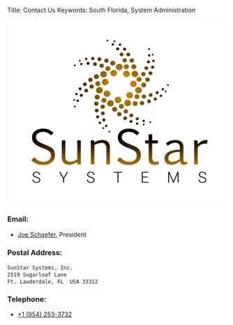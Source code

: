 Title: Contact Us
Keywords: South Florida, System Administration

![SunStar Systems](images/sunstarlogowhole.png)

### Email:

- [Joe Schaefer](mailto:joe@sunstarsys.com), President

### Postal Address:

    SunStar Systems, Inc.
    2519 Sugarloaf Lane
    Ft. Lauderdale, FL  USA 33312

### Telephone:

- [+1 (954) 253-3732](tel://1.954.253.3732/)

